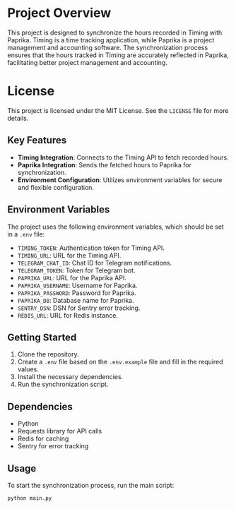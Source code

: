 # Project Overview

This project is designed to synchronize the hours recorded in Timing with Paprika. Timing is a time tracking application, while Paprika is a project management and accounting software. The synchronization process ensures that the hours tracked in Timing are accurately reflected in Paprika, facilitating better project management and accounting.

# License

This project is licensed under the MIT License. See the `LICENSE` file for more details.

## Key Features

- **Timing Integration**: Connects to the Timing API to fetch recorded hours.
- **Paprika Integration**: Sends the fetched hours to Paprika for synchronization.
- **Environment Configuration**: Utilizes environment variables for secure and flexible configuration.

## Environment Variables

The project uses the following environment variables, which should be set in a `.env` file:

- `TIMING_TOKEN`: Authentication token for Timing API.
- `TIMING_URL`: URL for the Timing API.
- `TELEGRAM_CHAT_ID`: Chat ID for Telegram notifications.
- `TELEGRAM_TOKEN`: Token for Telegram bot.
- `PAPRIKA_URL`: URL for the Paprika API.
- `PAPRIKA_USERNAME`: Username for Paprika.
- `PAPRIKA_PASSWORD`: Password for Paprika.
- `PAPRIKA_DB`: Database name for Paprika.
- `SENTRY_DSN`: DSN for Sentry error tracking.
- `REDIS_URL`: URL for Redis instance.

## Getting Started

1. Clone the repository.
2. Create a `.env` file based on the `.env.example` file and fill in the required values.
3. Install the necessary dependencies.
4. Run the synchronization script.

## Dependencies

- Python
- Requests library for API calls
- Redis for caching
- Sentry for error tracking

## Usage

To start the synchronization process, run the main script:

```sh
python main.py